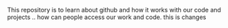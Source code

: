 This repository is to learn about github and how it works with our code and projects .. how can people access our work and code.
this is changes 
